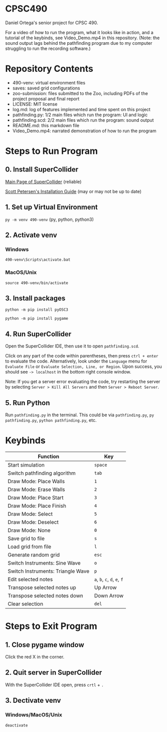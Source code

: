# CPSC490

Daniel Ortega's senior project for CPSC 490.

For a video of how to run the program, what it looks like in action, and a tutorial of the keybinds, see Video_Demo.mp4 in this repository. (Note: the sound output lags behind the pathfinding program due to my computer struggling to run the recording software.)

# Repository Contents

- 490-venv:         virtual environment files
- saves:            saved grid configurations
- zoo-submission:   files submitted to the Zoo, including PDFs of the project proposal and final report
- LICENSE:          MIT license
- log.md:           log of features implemented and time spent on this project
- pathfinding.py:   1/2 main files which run the program: UI and logic
- pathfinding.scd:  2/2 main files which run the program: sound output
- README.md:        this markdown file
- Video_Demo.mp4:   narrated demonstration of how to run the program

# Steps to Run Program

## 0. Install SuperCollider

[Main Page of SuperCollider](https://supercollider.github.io/) (reliable)

[Scott Petersen's Installation Guide](https://www.notion.so/Installing-SuperCollider-613fbb170dff4910bb3b4e024883fbbe) (may or may not be up to date)

## 1. Set up Virtual Environment

`py -m venv 490-venv`
(py, python, python3)

## 2. Activate venv

### Windows

`490-venv\Scripts\activate.bat`

### MacOS/Unix

`source 490-venv/bin/activate`

## 3. Install packages

`python -m pip install pyOSC3`

`python -m pip install pygame`

## 4. Run SuperCollider

Open the SuperCollider IDE, then use it to open `pathfinding.scd`.

Click on any part of the code within parentheses, then press `ctrl + enter` to evaluate the code. Alternatively, look under the `Language` menu for `Evaluate File` or `Evaluate Selection, Line, or Region`. Upon success, you should see `-> localhost` in the bottom right console window.

Note: If you get a server error evaluating the code, try restarting the server by selecting `Server > Kill All Servers` and then `Server > Reboot Server`.

## 5. Run Python

Run `pathfinding.py` in the terminal. This could be via `pathfinding.py`, `py pathfinding.py`, `python pathfinding.py`, etc.

# Keybinds

| Function |  Key | 
| ---- | ------- |
| Start simulation | `space` |
| Switch pathfinding algorithm | `tab` |
| Draw Mode: Place Walls | `1` |
| Draw Mode: Erase Walls | `2` |
| Draw Mode: Place Start | `3` |
| Draw Mode: Place Finish | `4` |
| Draw Mode: Select | `5` |
| Draw Mode: Deselect | `6` |
| Draw Mode: None | `0` |
| Save grid to file | `s` |
| Load grid from file | `l` |
| Generate random grid | `esc` |
| Switch Instruments: Sine Wave | `o` |
| Switch Instruments: Triangle Wave | `p` |
| Edit selected notes | `a`, `b`, `c`, `d`, `e`, `f` |
| Transpose selected notes up | Up Arrow |
| Transpose selected notes down | Down Arrow |
| Clear selection | `del` |


# Steps to Exit Program

## 1. Close pygame window

Click the red X in the corner.

## 2.  Quit server in SuperCollider 

With the SuperCollider IDE open, press `crtl` + `.`

## 3. Dectivate venv

### Windows/MacOS/Unix

`deactivate`
